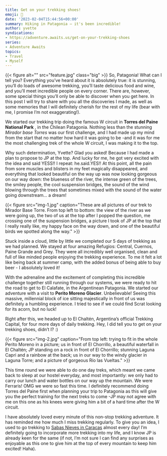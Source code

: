 ```yaml
---
title: Get on your trekking shoes!
emoji: 🥾
date: '2023-02-04T15:44:56+00:00'
summary: Hiking in Patagonia — it's been incredible!
author: yvette
syndications:
- https://adventure.awaits.us/get-on-your-trekking-shoes
series:
- Adventure Awaits
topics:
- Travel
- Myself
---
```

{{< figure alt="" src="feature.jpg" class="big" >}}
So, Patagonia! What can I tell you? Everything you’ve heard about it is absolutely true: it is stunning, you’ll do loads of awesome trekking, you’ll taste delicious food and wine, and you’ll meet incredible people on every corner. There are, however, some special things you’ll only be able to discover when you get here. In this post I will try to share with you all the discoveries I made, as well as some memories that I will definitely cherish for the rest of my life (bear with me, I promise I’m not exaggerating!).

We started our trekking trip doing the famous W circuit in **Torres del Paine National Park** , in the Chilean Patagonia. Nothing less than the stunning _Mirador base Torres_ was our first challenge, and I had made up my mind from the start that no matter how hard it was going to be -and it was for me the most challenging trek of the whole W circuit, I was making it to the top.

Why such determination, Yvette? Glad you asked! Because I had made a plan to propose to JP at the top. And lucky for me, he got very excited with the idea and said YESS!! I repeat: he.said.YES!! At this point, all the pain from sore muscles and blisters in my feet magically disappeared, and everything that looked beautiful on the way up was now looking gorgeous on our way down: the blueness of the river, the intense green of the trees, the smiley people, the cool suspension bridges, the sound of the wind blowing through the trees that sometimes mixed with the sound of the water going downstream… a dream!

{{< figure src="img-1.jpg" caption="These are all pictures of our trek to Mirador Base Torre. From top left to bottom: the view of the river as we were going up, the two of us at the top after I popped the question, me crossing one of the suspension bridges, a picture I took of JP at the top that I really really like, my happy face on the way down, and one of the beautiful birds we spotted along the way." >}}

Stuck inside a cloud, little by little we completed our 5 days of trekking as we had planned. We stayed at four amazing Refugios: Central, Cuernos, Paine Grande and Grey. They were all incredibly well organised, clean and full of like minded people enjoying the trekking experience. To me it felt a lot like being back at summer camp, with the added bonus of being able to buy beer - I absolutely loved it!

With the adrenaline and the excitement of completing this incredible challenge together still running through our systems, we were ready to hit the road to get to El Calafate, in the Argentinean Patagonia. We started our adventure with a visit to **Perito Moreno Glacier**. Unbelievable! Seeing this massive, millennial block of ice sitting majestically in front of us was definitely a humbling experience. I tried to see if we could find Scrat looking for its acorn, but no luck!

Right after this, we headed up to El Chaltén, Argentina’s official Trekking Capital, for four more days of daily trekking. Hey, I did tell you to get on your trekking shoes, didn’t I? :)

{{< figure src="img-2.jpg" caption="From top left: trying to fit in the whole Perito Moreno in a picture; us in front of El Chorrillo, a beautiful waterfall in El Chaltén; JP standing on a rock in front of El Chorrillo; stunning Laguna Capri and a rainbow at the back; us in our way to the windy glacier in Laguna Torre; and a picture of gorgeous Río las Vueltas." >}}

This time round we were able to do one day treks, which meant we came back to sleep at our hostel everyday, and most importantly: we only had to carry our lunch and water bottles on our way up the mountain. We were Ferraris! OMG we were so fast this time. I definitely recommend doing Torres del Paine first when planning your trip to Patagonia as this will give you the perfect training for the next treks to come -JP may not agree with me on this one as his knees were giving him a bit of a hard time after the W circuit.

I have absolutely loved every minute of this non-stop trekking adventure. It has reminded me how much I miss trekking regularly. To give you an idea, I used to go trekking to [Sabas Nieves in Caracas](https://youtu.be/lyMgySRtJvg) almost every day! I’m definitely going to incorporate more trekking into my life, and I know JP is already keen for the same (if not, I’m not sure I can find any surprises as enjoyable as this one to give him at the top of every mountain to keep him excited! Haha).
